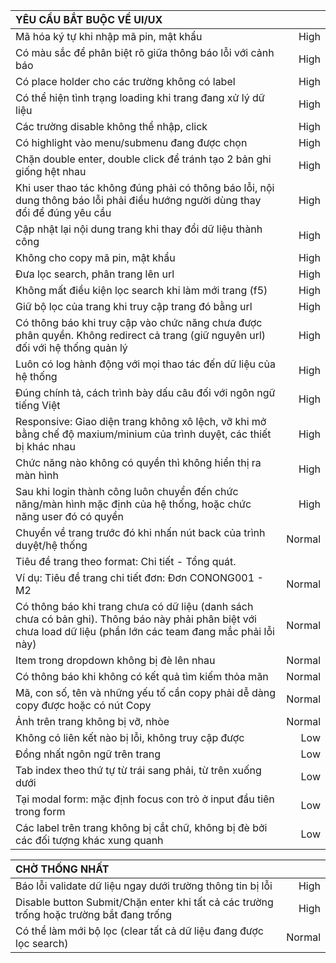 |  **YÊU CẦU BẮT BUỘC VỀ UI/UX**  |  |
| :---             |    ----:   |
| Mã hóa ký tự khi nhập mã pin, mật khẩu  |  High | 
| Có màu sắc để phân biệt rõ giữa thông báo lỗi với cảnh báo | High  |
| Có place holder cho các trường không có label  |  High |
| Có thể hiện tình trạng loading khi trang đang xử lý dữ liệu  | High  |
| Các trường disable không thể nhập, click  | High  |
| Có highlight vào menu/submenu đang được chọn | High  |
| Chặn double enter, double click để tránh tạo 2 bản ghi giống hệt nhau  |  High |
| Khi user thao tác không đúng phải có thông báo lỗi, nội dung thông báo lỗi phải điều hướng người dùng thay đổi để đúng yêu cầu  | High  |
| Cập nhật lại nội dung trang khi thay đổi dữ liệu thành công | High |
| Không cho copy mã pin, mật khẩu  | High  |
| Đưa lọc search, phân trang lên url  |  High |
| Không mất điều kiện lọc search khi làm mới trang (f5)  | High  |
| Giữ bộ lọc của trang khi truy cập trang đó bằng url | High |
| Có thông báo khi truy cập vào chức năng chưa được phân quyền. Không redirect cả trang (giữ nguyên url) đối với hệ thống quản lý  | High  |
| Luôn có log hành động với mọi thao tác đến dữ liệu của hệ thống  | High  |
| Đúng chính tả, cách trình bày dấu câu đối với ngôn ngữ tiếng Việt  | High  |
| Responsive: Giao diện trang không xô lệch, vỡ khi mở bằng chế độ maxium/minium của trình duyệt, các thiết bị khác nhau | High |
| Chức năng nào không có quyền thì không hiển thị ra màn hình | High |
| Sau khi login thành công luôn chuyển đến chức năng/màn hình mặc định của hệ thống, hoặc chức năng user đó có quyền | High |
| Chuyển về trang trước đó khi nhấn nút back của trình duyệt/hệ thống  | Normal  |
| Tiêu đề trang theo format: Chi tiết - Tổng quát. 
Ví dụ: Tiêu đề trang chi tiết đơn: Đơn CONONG001 - M2 | Normal |
| Có thông báo khi trang chưa có dữ liệu (danh sách chưa có bản ghi). Thông báo này phải phân biệt với chưa load dữ liệu (phần lớn các team đang mắc phải lỗi này)  |  Normal |
| Item trong dropdown không bị đè lên nhau  | Normal  |
| Có thông báo khi không có kết quả tìm kiếm thỏa mãn  | Normal  |
| Mã, con số, tên và những yếu tố cần copy phải dễ dàng copy được hoặc có nút Copy | Normal |
| Ảnh trên trang không bị vỡ, nhòe | Normal |
| Không có liên kết nào bị lỗi, không truy cập được  | Low  |
| Đồng nhất ngôn ngữ trên trang  |  Low |
| Tab index theo thứ tự từ trái sang phải, từ trên xuống dưới  | Low  |
| Tại modal form: mặc định focus con trỏ ở input đầu tiên trong form | Low |
| Các label trên trang không bị cắt chữ, không bị đè bởi các đối tượng khác xung quanh | Low |


| **CHỜ THỐNG NHẤT**||
| :---             |    ----:   |
| Báo lỗi validate dữ liệu ngay dưới trường thông tin bị lỗi  | High  |
| Disable button Submit/Chặn enter  khi tất cả các trường trống hoặc trường bắt đang trống  |  High |
| Có thể làm mới bộ lọc (clear tất cả dữ liệu đang được lọc search)  |  Normal |



	
